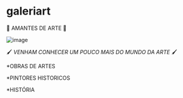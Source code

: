 # galeriart

💙 AMANTES DE ARTE 💙

![image](https://github.com/catthway/galeriart/assets/143192081/8cb1a0b8-40a7-4e45-8627-46e6621e76c8)

 🖌️ *VENHAM CONHECER UM POUCO MAIS DO MUNDO DA ARTE* 🖌

 *OBRAS DE ARTES

 *PINTORES HISTORICOS

 *HISTÓRIA










